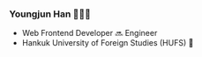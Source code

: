 ### Youngjun Han 🎸🧙‍♂️
- Web Frontend Developer 🔜 Engineer
- Hankuk University of Foreign Studies (HUFS) 🦉
<!--
**zizonyoungjun/zizonyoungjun** is a ✨ _special_ ✨ repository because its `README.md` (this file) appears on your GitHub profile.

Here are some ideas to get you started:

- 🔭 I’m currently working on ...
- 🌱 I’m currently learning ...
- 👯 I’m looking to collaborate on ...
- 🤔 I’m looking for help with ...
- 💬 Ask me about ...
- 📫 How to reach me: ...
- 😄 Pronouns: ...
- ⚡ Fun fact: ...
-->
